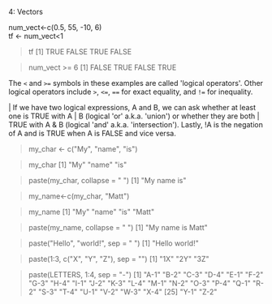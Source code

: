 4: Vectors

num_vect<-c(0.5, 55, -10, 6)  
tf <- num_vect<1  

> tf
[1]  TRUE FALSE  TRUE FALSE  

> num_vect >= 6
[1] FALSE  TRUE FALSE  TRUE  

The `<` and `>=` symbols in these examples are called 'logical operators'. Other logical operators include `>`, `<=`, `==` for exact equality, and
`!=` for inequality.  

| If we have two logical expressions, A and B, we can ask whether at least one is TRUE with A | B (logical 'or' a.k.a. 'union') or whether they are both
| TRUE with A & B (logical 'and' a.k.a. 'intersection'). Lastly, !A is the negation of A and is TRUE when A is FALSE and vice versa.

> my_char <- c("My", "name", "is")  

> my_char
[1] "My"   "name" "is"  

> paste(my_char, collapse = " ")
[1] "My name is"  

> my_name<-c(my_char, "Matt")

> my_name
[1] "My"   "name" "is"   "Matt"  

> paste(my_name, collapse = " ")
[1] "My name is Matt"  

> paste("Hello", "world!", sep = " ")
[1] "Hello world!"  

> paste(1:3, c("X", "Y", "Z"), sep = "")
[1] "1X" "2Y" "3Z"  

> paste(LETTERS, 1:4, sep = "-")
 [1] "A-1" "B-2" "C-3" "D-4" "E-1" "F-2" "G-3" "H-4" "I-1" "J-2" "K-3" "L-4" "M-1" "N-2" "O-3" "P-4" "Q-1" "R-2" "S-3" "T-4" "U-1" "V-2" "W-3" "X-4"
[25] "Y-1" "Z-2"  

